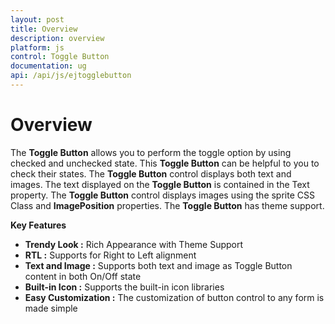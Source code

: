 ```yaml
---
layout: post
title: Overview
description: overview
platform: js
control: Toggle Button
documentation: ug
api: /api/js/ejtogglebutton
---
```


# Overview

The **Toggle Button** allows you to perform the toggle option by using checked and unchecked state. This **Toggle Button** can be helpful to you to check their states. The **Toggle Button** control displays both text and images. The text displayed on the **Toggle Button** is contained in the Text property. The **Toggle Button** control displays images using the sprite CSS Class and **ImagePosition** properties. The **Toggle Button** has theme support.

**Key Features**

* **Trendy Look :** Rich Appearance with Theme Support
* **RTL :** Supports for Right to Left alignment
* **Text and Image :** Supports both text and image as Toggle Button content in both On/Off state
* **Built-in Icon :** Supports the built-in icon libraries
* **Easy Customization :** The customization of button control to any form is made simple



